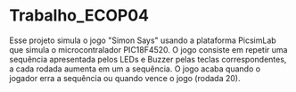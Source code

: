 # Trabalho_ECOP04

Esse projeto simula o jogo "Simon Says" usando a plataforma PicsimLab que simula o microcontralador PIC18F4520. O jogo consiste em repetir uma sequência apresentada pelos LEDs e Buzzer pelas teclas correspondentes, a cada rodada aumenta em um a sequência. O jogo acaba quando o jogador erra a sequência ou quando vence o jogo (rodada 20).
